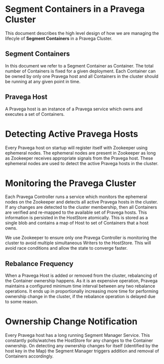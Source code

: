 <!--
Copyright (c) Dell Inc., or its subsidiaries. All Rights Reserved.

Licensed under the Apache License, Version 2.0 (the "License");
you may not use this file except in compliance with the License.
You may obtain a copy of the License at

    http://www.apache.org/licenses/LICENSE-2.0
-->
# Segment Containers in a Pravega Cluster

This document describes the high level design of how we are managing the lifecyle of **Segment Containers** in a Pravega Cluster.

## Segment Containers
In this document we refer to a Segment Container as Container. The total number of Containers is fixed for a given deployment. Each Container can be owned by only one Pravega host and all Containers in the cluster should be running at any given point in time.

## Pravega Host
A Pravega host is an instance of a Pravega service which owns and executes a set of Containers.

# Detecting Active Pravega Hosts
Every Pravega host on startup will register itself with Zookeeper using ephemeral nodes. The ephemeral nodes are present in Zookeeper as long as Zookeeper receives appropriate signals from the Pravega host. These ephemeral nodes are used to detect the active Pravega hosts in the cluster.

# Monitoring the Pravega Cluster
Each Pravega Controller runs a service which monitors the ephemeral nodes on the Zookeeper and detects all active Pravega hosts in the cluster.
If any changes are detected to the cluster membership, then all Containers are verified and re-mapped to the available set of Pravega hosts. This information is persisted in the HostStore atomically. This is stored as a single blob and contains a map of Host to set of Containers that a host owns.

We use Zookeeper to ensure only one Pravega Controller is monitoring the cluster to avoid multiple simultaneous Writers to the HostStore. This will avoid race conditions and allow the state to converge faster.

## Rebalance Frequency

When a Pravega Host is added or removed from the cluster, rebalancing of the Container ownership happens. As it is an expensive operation, Pravega maintains a configured minimum time interval between any two rebalance operations. It ends up in proportionally increasing more time for performing ownership change in the cluster, if the rebalance operation is delayed due to some reason.

# Ownership Change Notification
Every Pravega host has a long running Segment Manager Service. This constantly polls/watches the HostStore for any changes to the Container ownership. On detecting any ownership changes for itself (identified by the host key in the Map) the Segment Manager triggers addition and removal of Containers accordingly.
